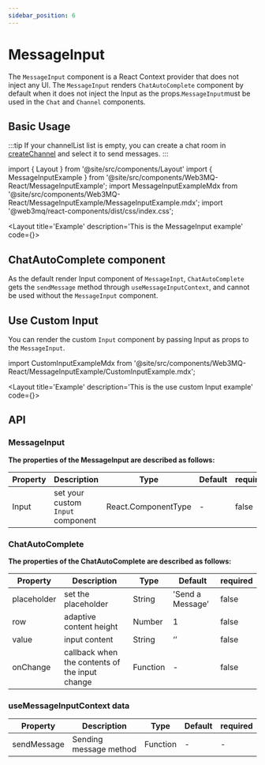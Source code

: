 ```yaml
---
sidebar_position: 6
---
```

# MessageInput
The `MessageInput` component is a React Context provider that does not inject any UI. The `MessageInput` renders `ChatAutoComplete` component by default when it does not inject the Input as the props.`MessageInput`must be used in the `Chat` and `Channel` components.

## Basic Usage
:::tip
If your channelList list is empty, you can create a chat room in [createChannel](/docs/Web3MQ-UI-Components/Web3MQ-React/chatComponent/CreateChannel) and select it to send messages.
:::

import { Layout } from '@site/src/components/Layout'
import { MessageInputExample } from '@site/src/components/Web3MQ-React/MessageInputExample';
import MessageInputExampleMdx from '@site/src/components/Web3MQ-React/MessageInputExample/MessageInputExample.mdx';
import '@web3mq/react-components/dist/css/index.css';

<Layout
title='Example'
description='This is the MessageInput example'
code={<MessageInputExampleMdx />}>
<MessageInputExample />
</Layout>

## ChatAutoComplete component
As the default render Input component of `MessageInpt`, `ChatAutoComplete` gets the `sendMessage` method through `useMessageInputContext`, and cannot be used without the `MessageInput` component.

## Use Custom Input
You can render the custom `Input` component by passing Input as props to the `MessageInput`.

import CustomInputExampleMdx from '@site/src/components/Web3MQ-React/MessageInputExample/CustomInputExample.mdx';

<Layout
title='Example'
description='This is the use custom Input example'
code={<CustomInputExampleMdx />}>
<MessageInputExample type='custom' />
</Layout>

## API
### MessageInput
**The properties of the MessageInput are described as follows:**

| Property | Description                               | Type                                      | Default | required |
| -------- | ----------------------------------------- | ----------------------------------------- | ------- | -------- |
|  Input   | set your custom `Input` component         | React.ComponentType                       |   -     |  false   |

### ChatAutoComplete
**The properties of the ChatAutoComplete are described as follows:**

| Property    | Description        | Type     | Default          | required |
| ----------- | ------------------ | -------- | ---------------- | -------- |
| placeholder | set the placeholder| String   | 'Send a Message’ |   false  |
| row         | adaptive content height | Number   |      1           |   false  |
| value       | input content      | String   |     ‘’           |   false  |
| onChange    | callback when the contents of the input change | Function |      -           |   false  |


### useMessageInputContext data

| Property      | Description                            | Type              | Default | required |
| ------------- | -------------------------------------- | ----------------- | ------- | -------- |
| sendMessage   |    Sending message method              | Function          |   -     |     -    |